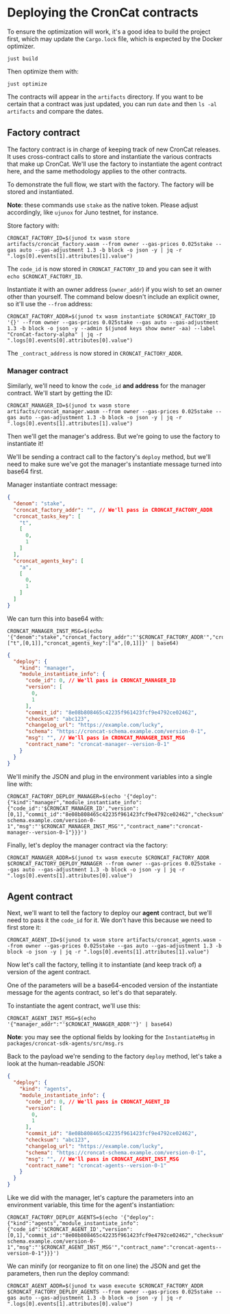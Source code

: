 # Deploying the CronCat contracts

To ensure the optimization will work, it's a good idea to build the project first, which may update the `Cargo.lock` file, which is expected by the Docker optimizer.

    just build

Then optimize them with:

    just optimize

The contracts will appear in the `artifacts` directory. If you want to be certain that a contract was just updated, you can run `date` and then `ls -al artifacts` and compare the dates.

## Factory contract

The factory contract is in charge of keeping track of new CronCat releases. It uses cross-contract calls to store and instantiate the various contracts that make up CronCat. We'll use the factory to instantiate the agent contract here, and the same methodology applies to the other contracts.

To demonstrate the full flow, we start with the factory. The factory will be stored and instantiated.

**Note**: these commands use `stake` as the native token. Please adjust accordingly, like `ujunox` for Juno testnet, for instance.

Store factory with:

    CRONCAT_FACTORY_ID=$(junod tx wasm store artifacts/croncat_factory.wasm --from owner --gas-prices 0.025stake --gas auto --gas-adjustment 1.3 -b block -o json -y | jq -r ".logs[0].events[1].attributes[1].value")

The `code_id` is now stored in `CRONCAT_FACTORY_ID` and you can see it with `echo $CRONCAT_FACTORY_ID`.

Instantiate it with an owner address (`owner_addr`) if you wish to set an owner other than yourself. The command below doesn't include an explicit owner, so it'll use the `--from` address:

    CRONCAT_FACTORY_ADDR=$(junod tx wasm instantiate $CRONCAT_FACTORY_ID '{}' --from owner --gas-prices 0.025stake --gas auto --gas-adjustment 1.3 -b block -o json -y --admin $(junod keys show owner -aa) --label "CronCat-factory-alpha" | jq -r ".logs[0].events[0].attributes[0].value")

The `_contract_address` is now stored in `CRONCAT_FACTORY_ADDR`.

### Manager contract

Similarly, we'll need to know the `code_id` **and address** for the manager contract. We'll start by getting the ID:

    CRONCAT_MANAGER_ID=$(junod tx wasm store artifacts/croncat_manager.wasm --from owner --gas-prices 0.025stake --gas auto --gas-adjustment 1.3 -b block -o json -y | jq -r ".logs[0].events[1].attributes[1].value")

Then we'll get the manager's address. But we're going to use the factory to instantiate it!

We'll be sending a contract call to the factory's `deploy` method, but we'll need to make sure we've got the manager's instantiate message turned into base64 first.

Manager instantiate contract message:

```json
{
  "denom": "stake",
  "croncat_factory_addr": "", // We'll pass in CRONCAT_FACTORY_ADDR
  "croncat_tasks_key": [
    "t",
    [
      0,
      1
    ]
  ],
  "croncat_agents_key": [
    "a",
    [
      0,
      1
    ]
  ]
}
```

We can turn this into base64 with:

    CRONCAT_MANAGER_INST_MSG=$(echo '{"denom":"stake","croncat_factory_addr":"'$CRONCAT_FACTORY_ADDR'","croncat_tasks_key":["t",[0,1]],"croncat_agents_key":["a",[0,1]]}' | base64)

```json
{
  "deploy": {
    "kind": "manager",
    "module_instantiate_info": {
      "code_id": 0, // We'll pass in CRONCAT_MANAGER_ID
      "version": [
        0,
        1
      ],
      "commit_id": "8e08b808465c42235f961423fcf9e4792ce02462",
      "checksum": "abc123",
      "changelog_url": "https://example.com/lucky",
      "schema": "https://croncat-schema.example.com/version-0-1",
      "msg": "", // We'll pass in CRONCAT_MANAGER_INST_MSG
      "contract_name": "croncat-manager--version-0-1"
    }
  }
}
```

We'll minify the JSON and plug in the environment variables into a single line with:

    CRONCAT_FACTORY_DEPLOY_MANAGER=$(echo '{"deploy":{"kind":"manager","module_instantiate_info":{"code_id":'$CRONCAT_MANAGER_ID',"version":[0,1],"commit_id":"8e08b808465c42235f961423fcf9e4792ce02462","checksum":"abc123","changelog_url":"https://example.com/lucky","schema":"https://croncat-schema.example.com/version-0-1","msg":"'$CRONCAT_MANAGER_INST_MSG'","contract_name":"croncat-manager--version-0-1"}}}')

Finally, let's deploy the manager contract via the factory:

    CRONCAT_MANAGER_ADDR=$(junod tx wasm execute $CRONCAT_FACTORY_ADDR $CRONCAT_FACTORY_DEPLOY_MANAGER --from owner --gas-prices 0.025stake --gas auto --gas-adjustment 1.3 -b block -o json -y | jq -r ".logs[0].events[1].attributes[0].value")

## Agent contract

Next, we'll want to tell the factory to deploy our **agent** contract, but we'll need to pass it the `code_id` for it. We don't have this because we need to first store it:

    CRONCAT_AGENT_ID=$(junod tx wasm store artifacts/croncat_agents.wasm --from owner --gas-prices 0.025stake --gas auto --gas-adjustment 1.3 -b block -o json -y | jq -r ".logs[0].events[1].attributes[1].value")

Now let's call the factory, telling it to instantiate (and keep track of) a version of the agent contract.

One of the parameters will be a base64-encoded version of the instantiate message for the agents contract, so let's do that separately.

To instantiate the agent contract, we'll use this:

    CRONCAT_AGENT_INST_MSG=$(echo '{"manager_addr":"'$CRONCAT_MANAGER_ADDR'"}' | base64) 

**Note**: you may see the optional fields by looking for the `InstantiateMsg` in `packages/croncat-sdk-agents/src/msg.rs`

Back to the payload we're sending to the factory `deploy` method, let's take a look at the human-readable JSON:

```json
{
  "deploy": {
    "kind": "agents",
    "module_instantiate_info": {
      "code_id": 0, // We'll pass in CRONCAT_AGENT_ID
      "version": [
        0,
        1
      ],
      "commit_id": "8e08b808465c42235f961423fcf9e4792ce02462",
      "checksum": "abc123",
      "changelog_url": "https://example.com/lucky",
      "schema": "https://croncat-schema.example.com/version-0-1",
      "msg": "", // We'll pass in CRONCAT_AGENT_INST_MSG
      "contract_name": "croncat-agents--version-0-1"
    }
  }
}
```

Like we did with the manager, let's capture the parameters into an environment variable, this time for the agent's instantiation:

    CRONCAT_FACTORY_DEPLOY_AGENTS=$(echo '{"deploy":{"kind":"agents","module_instantiate_info":{"code_id":'$CRONCAT_AGENT_ID',"version":[0,1],"commit_id":"8e08b808465c42235f961423fcf9e4792ce02462","checksum":"abc123","changelog_url":"https://example.com/lucky","schema":"https://croncat-schema.example.com/version-0-1","msg":"'$CRONCAT_AGENT_INST_MSG'","contract_name":"croncat-agents--version-0-1"}}}')

We can minify (or reorganize to fit on one line) the JSON and get the parameters, then run the deploy command:

    CRONCAT_AGENT_ADDR=$(junod tx wasm execute $CRONCAT_FACTORY_ADDR $CRONCAT_FACTORY_DEPLOY_AGENTS --from owner --gas-prices 0.025stake --gas auto --gas-adjustment 1.3 -b block -o json -y | jq -r ".logs[0].events[1].attributes[0].value")
